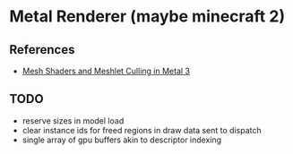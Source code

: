 # Metal Renderer (maybe minecraft 2)

## References

- [Mesh Shaders and Meshlet Culling in Metal 3](https://metalbyexample.com/mesh-shaders/)

## TODO

- reserve sizes in model load
- clear instance ids for freed regions in draw data sent to dispatch
- single array of gpu buffers akin to descriptor indexing
